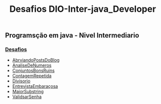<header>
<h1>Desafios DIO-Inter-java_Developer<h1>
</header>
<p><h2>Programsção em java - Nivel Intermediario</h2></p>
<p>
<h3><a href=" ">Desafios</a></h3>
<ul>
<li><a href=" ">AbrviandoPostsDoBlog</a></li>
<li><a href=" ">AnaliseDeNumeros</a></li>
<li><a href=" ">ConjuntosBonsRuins</a></li>
<li><a href=" ">ContagemRepetida</a></li>
<li><a href=" ">Divisorio</a></li>
<li><a href=" ">EntrevistaEmbaraçosa</a></li>
<li><a href=" ">MaiorSubstring</a></li>
<li><a href=" ">ValidsarSenha</a></li>
</ul>
</p>